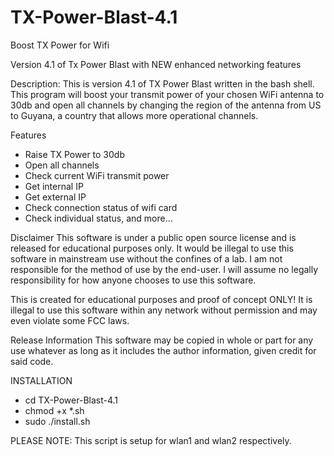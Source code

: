 # TX-Power-Blast-4.1
Boost TX Power for Wifi

Version 4.1 of Tx Power Blast with NEW enhanced networking features

Description:
This is version 4.1 of TX Power Blast written in the bash shell. This program will boost your transmit power of your chosen WiFi antenna to 30db and open all channels by changing the region of the antenna from US to Guyana, a country that allows more operational channels.

Features
- Raise TX Power to 30db 
- Open all channels 
- Check current WiFi transmit power 
- Get internal IP 
- Get external IP 
- Check connection status of wifi card 
- Check individual status, and more...

Disclaimer
This software is under a public open source license and is released for educational purposes only. It would be illegal to use this software in mainstream use without the confines of a lab. I am not responsible for the method of use by the end-user. I will assume no legally responsibility for how anyone chooses to use this software.

This is created for educational purposes and proof of concept ONLY! It is illegal to use this software within any network without permission and may even violate some FCC laws.

Release Information
This software may be copied in whole or part for any use whatever as long as it includes the author information, given credit for said code.

INSTALLATION
- cd TX-Power-Blast-4.1
- chmod +x *.sh
- sudo ./install.sh

PLEASE NOTE: This script is setup for wlan1 and wlan2 respectively.
